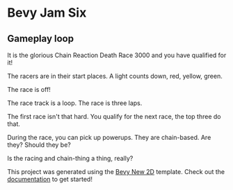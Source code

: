 # Bevy Jam Six

## Gameplay loop

It is the glorious Chain Reaction Death Race 3000 and you have qualified for it!

The racers are in their start places. A light counts down, red, yellow, green.

The race is off! 

The race track is a loop. The race is three laps. 

The first race isn't that hard. You qualify for the next race, the top three do that. 

During the race, you can pick up powerups. They are chain-based. Are they? Should they be?

Is the racing and chain-thing a thing, really?

 

This project was generated using the [Bevy New 2D](https://github.com/TheBevyFlock/bevy_new_2d) template.
Check out the [documentation](https://github.com/TheBevyFlock/bevy_new_2d/blob/main/README.md) to get started!

